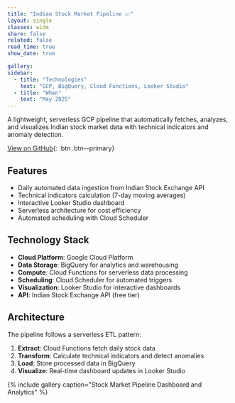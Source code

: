 ```yaml
---
title: "Indian Stock Market Pipeline 📈"
layout: single
classes: wide
share: false
related: false
read_time: true
show_date: true

gallery:
sidebar:
  - title: "Technologies"
    text: "GCP, BigQuery, Cloud Functions, Looker Studio"
  - title: "When"
    text: "May 2025"
---
```


A lightweight, serverless GCP pipeline that automatically fetches, analyzes, and visualizes Indian stock market data with technical indicators and anomaly detection.

[View on GitHub](https://github.com/riobanerjee/indian-stock-pipeline){: .btn .btn--primary}

## Features

- Daily automated data ingestion from Indian Stock Exchange API
- Technical indicators calculation (7-day moving averages)
- Interactive Looker Studio dashboard
- Serverless architecture for cost efficiency
- Automated scheduling with Cloud Scheduler

## Technology Stack

- **Cloud Platform**: Google Cloud Platform
- **Data Storage**: BigQuery for analytics and warehousing
- **Compute**: Cloud Functions for serverless data processing
- **Scheduling**: Cloud Scheduler for automated triggers
- **Visualization**: Looker Studio for interactive dashboards
- **API**: Indian Stock Exchange API (free tier)

## Architecture

The pipeline follows a serverless ETL pattern:
1. **Extract**: Cloud Functions fetch daily stock data
2. **Transform**: Calculate technical indicators and detect anomalies
3. **Load**: Store processed data in BigQuery
4. **Visualize**: Real-time dashboard updates in Looker Studio

{% include gallery caption="Stock Market Pipeline Dashboard and Analytics" %}